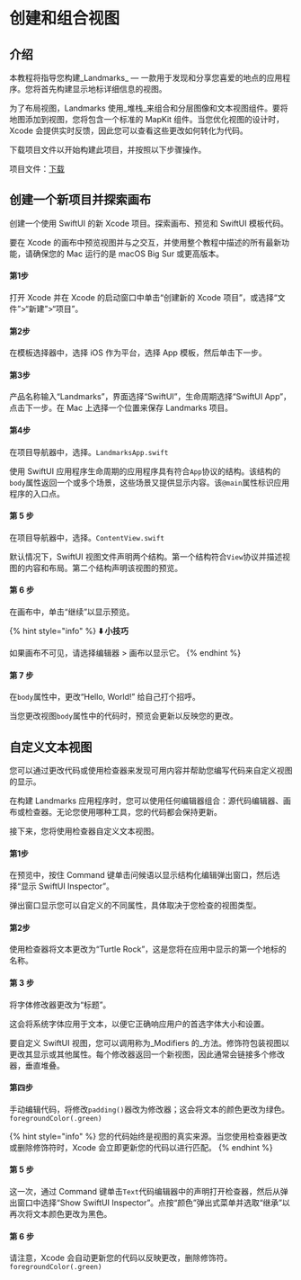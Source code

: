 # 创建和组合视图

## 介绍

本教程将指导您构建_Landmarks_ — 一款用于发现和分享您喜爱的地点的应用程序。您将首先构建显示地标详细信息的视图。

为了布局视图，Landmarks 使用_堆栈_来组合和分层图像和​​文本视图组件。要将地图添加到视图，您将包含一个标准的 MapKit 组件。当您优化视图的设计时，Xcode 会提供实时反馈，因此您可以查看这些更改如何转化为代码。

下载项目文件以开始构建此项目，并按照以下步骤操作。

项目文件：[下载](https://docs-assets.developer.apple.com/published/fb07fb61f6b05accfc283f58318f0706/10200/CreatingAndCombiningViews.zip)

## 创建一个新项目并探索画布

创建一个使用 SwiftUI 的新 Xcode 项目。探索画布、预览和 SwiftUI 模板代码。

要在 Xcode 的画布中预览视图并与之交互，并使用整个教程中描述的所有最新功能，请确保您的 Mac 运行的是 macOS Big Sur 或更高版本。

#### 第1步

打开 Xcode 并在 Xcode 的启动窗口中单击“创建新的 Xcode 项目”，或选择“文件”&gt;“新建”&gt;“项目”。

#### 第2步

在模板选择器中，选择 iOS 作为平台，选择 App 模板，然后单击下一步。

#### 第3步

产品名称输入“Landmarks”，界面选择“SwiftUI”，生命周期选择“SwiftUI App”，点击下一步。在 Mac 上选择一个位置来保存 Landmarks 项目。

#### 第4步

在项目导航器中，选择。`LandmarksApp.swift`

使用 SwiftUI 应用程序生命周期的应用程序具有符合`App`协议的结构。该结构的`body`属性返回一个或多个场景，这些场景又提供显示内容。该`@main`属性标识应用程序的入口点。

#### 第 5 步

在项目导航器中，选择。`ContentView.swift`

默认情况下，SwiftUI 视图文件声明两个结构。第一个结构符合`View`协议并描述视图的内容和布局。第二个结构声明该视图的预览。

#### 第 6 步

在画布中，单击“继续”以显示预览。

{% hint style="info" %}
**⬇️ 小技巧**

如果画布不可见，请选择编辑器 &gt; 画布以显示它。
{% endhint %}

#### 第 7 步

在`body`属性中，更改“Hello, World!” 给自己打个招呼。

当您更改视图`body`属性中的代码时，预览会更新以反映您的更改。

## 自定义文本视图

您可以通过更改代码或使用检查器来发现可用内容并帮助您编写代码来自定义视图的显示。

在构建 Landmarks 应用程序时，您可以使用任何编辑器组合：源代码编辑器、画布或检查器。无论您使用哪种工具，您的代码都会保持更新。

接下来，您将使用检查器自定义文本视图。

#### 第1步

在预览中，按住 Command 键单击问候语以显示结构化编辑弹出窗口，然后选择“显示 SwiftUI Inspector”。

弹出窗口显示您可以自定义的不同属性，具体取决于您检查的视图类型。

#### 第2步

使用检查器将文本更改为“Turtle Rock”，这是您将在应用中显示的第一个地标的名称。

#### 第 3 步

将字体修改器更改为“标题”。

这会将系统字体应用于文本，以便它正确响应用户的首选字体大小和设置。

要自定义 SwiftUI 视图，您可以调用称为_Modifiers 的_方法。修饰符包装视图以更改其显示或其他属性。每个修改器返回一个新视图，因此通常会链接多个修改器，垂直堆叠。

#### 第四步

手动编辑代码，将修改`padding()`器改为修改器；这会将文本的颜色更改为绿色。`foregroundColor(.green)` 

{% hint style="info" %}
您的代码始终是视图的真实来源。当您使用检查器更改或删除修饰符时，Xcode 会立即更新您的代码以进行匹配。
{% endhint %}

#### 第 5 步

这一次，通过 Command 键单击`Text`代码编辑器中的声明打开检查器，然后从弹出窗口中选择“Show SwiftUI Inspector”。点按“颜色”弹出式菜单并选取“继承”以再次将文本颜色更改为黑色。

#### 第 6 步

请注意，Xcode 会自动更新您的代码以反映更改，删除修饰符。`foregroundColor(.green)`







